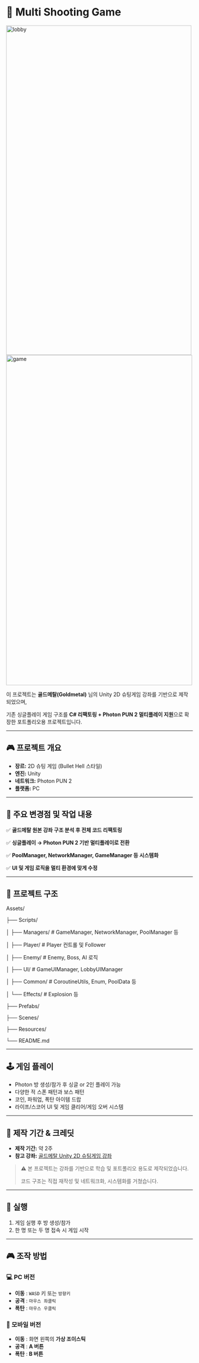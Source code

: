 # 🚀 Multi Shooting Game
<img width="500" height="887" alt="lobby" src="https://github.com/user-attachments/assets/72346fae-199e-499c-a221-71c88580a8ab" />

<img width="502" height="889" alt="game" src="https://github.com/user-attachments/assets/0d059559-f6d5-4eec-b8c7-05589e05cbc8" />

이 프로젝트는 **골드메탈(Goldmetal)** 님의 Unity 2D 슈팅게임 강좌를 기반으로 제작되었으며,

기존 싱글플레이 게임 구조를 **C# 리팩토링 + Photon PUN 2 멀티플레이 지원**으로 확장한 포트폴리오용 프로젝트입니다.

---

## 🎮 프로젝트 개요

- **장르:** 2D 슈팅 게임 (Bullet Hell 스타일)
- **엔진:** Unity
- **네트워크:** Photon PUN 2
- **플랫폼:** PC

---


## 📌 주요 변경점 및 작업 내용

✅ **골드메탈 원본 강좌 구조 분석 후 전체 코드 리팩토링**

✅ **싱글플레이 → Photon PUN 2 기반 멀티플레이로 전환**

✅ **PoolManager, NetworkManager, GameManager 등 시스템화**

✅ **UI 및 게임 로직을 멀티 환경에 맞게 수정**

---

## 📂 프로젝트 구조

Assets/

├── Scripts/

│   ├── Managers/        # GameManager, NetworkManager, PoolManager 등

│   ├── Player/          # Player 컨트롤 및 Follower

│   ├── Enemy/           # Enemy, Boss, AI 로직

│   ├── UI/              # GameUIManager, LobbyUIManager

│   ├── Common/          # CoroutineUtils, Enum, PoolData 등

│   └── Effects/         # Explosion 등

├── Prefabs/

├── Scenes/

├── Resources/

└── README.md

---

## 🕹️ 게임 플레이

- Photon 방 생성/참가 후 싱글 or 2인 플레이 가능
- 다양한 적 스폰 패턴과 보스 패턴
- 코인, 파워업, 폭탄 아이템 드랍
- 라이프/스코어 UI 및 게임 클리어/게임 오버 시스템

---

## 📌 제작 기간 & 크레딧

- **제작 기간:** 약 2주
- **참고 강좌:** [골드메탈 Unity 2D 슈팅게임 강좌](https://www.youtube.com/@Goldmetal)

> ⚠️ 본 프로젝트는 강좌를 기반으로 학습 및 포트폴리오 용도로 제작되었습니다.
> 
> 
> 코드 구조는 직접 재작성 및 네트워크화, 시스템화를 거쳤습니다.
> 

---

## 🚀 실행

1. 게임 실행 후 방 생성/참가
2. 한 명 또는 두 명 접속 시 게임 시작

---

## 🎮 조작 방법

### 💻 PC 버전

- **이동** : `WASD` 키 또는 `방향키`
- **공격** : `마우스 좌클릭`
- **폭탄** : `마우스 우클릭`

### 📱 모바일 버전

- **이동** : 화면 왼쪽의 **가상 조이스틱**
- **공격** : **A 버튼**
- **폭탄** : **B 버튼**
